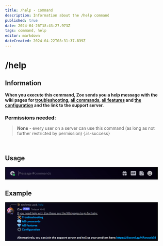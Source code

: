 ```yaml
---
title: /help - Command
description: Information about the /help command
published: true
date: 2024-04-26T18:43:27.973Z
tags: command, help
editor: markdown
dateCreated: 2024-04-22T08:31:37.839Z
---
```


# /help
## Information
**When you execute this command, Zoe sends you a help message with the wiki pages for [troubleshooting](/en/troubleshooting), [all commands](/en/commands), [all features](/en/features) and [the configuration](/en/Zoe-Configuration) and the link to the support server.**
<br>

### Permissions needed:
>**None** - every user on a server can use this command (as long as not further restricted by permission) {.is-success}

<br>

## Usage
![](/en_/en_help_command.gif)
<br>
 
## Example
![](/en_/en_help_command_example.png)
<br>
